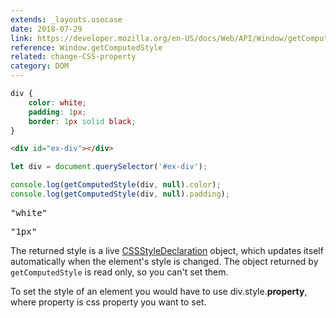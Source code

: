 ```yaml
---
extends: _layouts.usecase
date: 2018-07-29
link: https://developer.mozilla.org/en-US/docs/Web/API/Window/getComputedStyle
reference: Window.getComputedStyle
related: change-CSS-property
category: DOM
---
```



```css
div {
    color: white;
    padding: 1px;
    border: 1px solid black;
}
```

```html
<div id="ex-div"></div>
```

```javascript
let div = document.querySelector('#ex-div');

console.log(getComputedStyle(div, null).color);
console.log(getComputedStyle(div, null).padding);
```

<pre class="output">"white"</pre>
<pre class="output">"1px"</pre>

The returned style is a live [CSSStyleDeclaration](https://developer.mozilla.org/en-US/docs/Web/API/CSSStyleDeclaration) object, which updates itself automatically when the element's style is changed. The object returned by `getComputedStyle` is read only, so you can't set them.

To set the style of an element you would have to use div.style.__property__, where property is css property you want to set.
